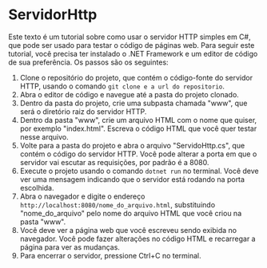 # ServidorHttp

Este texto é um tutorial sobre como usar o servidor HTTP simples em C#, que pode ser usado para testar o código de páginas web. Para seguir este tutorial, você precisa ter instalado o .NET Framework e um editor de código de sua preferência. Os passos são os seguintes:

1. Clone o repositório do projeto, que contém o código-fonte do servidor HTTP, usando o comando `git clone e a url do repositorio`.
2. Abra o editor de código e navegue até a pasta do projeto clonado.
3. Dentro da pasta do projeto, crie uma subpasta chamada "www", que será o diretório raiz do servidor HTTP.
4. Dentro da pasta "www", crie um arquivo HTML com o nome que quiser, por exemplo "index.html". Escreva o código HTML que você quer testar nesse arquivo.
5. Volte para a pasta do projeto e abra o arquivo "ServidoHttp.cs", que contém o código do servidor HTTP. Você pode alterar a porta em que o servidor vai escutar as requisições, por padrão é a 8080.
6. Execute o projeto usando o comando `dotnet run` no terminal. Você deve ver uma mensagem indicando que o servidor está rodando na porta escolhida.
7. Abra o navegador e digite o endereço `http://localhost:8080/nome_do_arquivo.html`, substituindo "nome_do_arquivo" pelo nome do arquivo HTML que você criou na pasta "www".
8. Você deve ver a página web que você escreveu sendo exibida no navegador. Você pode fazer alterações no código HTML e recarregar a página para ver as mudanças.
9. Para encerrar o servidor, pressione Ctrl+C no terminal.
